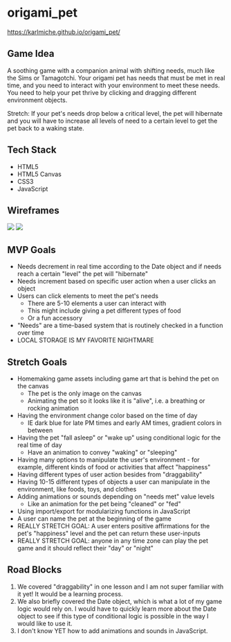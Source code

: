 # origami_pet
https://karlmiche.github.io/origami_pet/

## Game Idea
A soothing game with a companion animal with shifting needs, much like the Sims or Tamagotchi. Your origami pet has needs that must be met in real time, and you need to interact with your environment to meet these needs. You need to help your pet thrive by clicking and dragging different environment objects. 

Stretch: If your pet's needs drop below a critical level, the pet will hibernate and you will have to increase all levels of need to a certain level to get the pet back to a waking state.

## Tech Stack
* HTML5
* HTML5 Canvas
* CSS3
* JavaScript

## Wireframes
![](https://i.imgur.com/fnIe2cO.png)
![](https://i.imgur.com/OA7TQJb.jpg)


## MVP Goals
* Needs decrement in real time according to the Date object and if needs reach a certain "level" the pet will "hibernate"
* Needs increment based on specific user action when a user clicks an object
* Users can click elements to meet the pet's needs
    * There are 5-10 elements a user can interact with
    * This might include giving a pet different types of food
    * Or a fun accessory
* "Needs" are a time-based system that is routinely checked in a function over time
* LOCAL STORAGE IS MY FAVORITE NIGHTMARE

## Stretch Goals
* Homemaking game assets including game art that is behind the pet on the canvas 
    * The pet is the only image on the canvas
    * Animating the pet so it looks like it is "alive", i.e. a breathing or rocking animation
* Having the environment change color based on the time of day
    * IE dark blue for late PM times and early AM times, gradient colors in between
* Having the pet "fall asleep" or "wake up" using conditional logic for the real time of day
    * Have an animation to convey "waking" or "sleeping"
* Having many options to manipulate the user's environment - for example, different kinds of food or activities that affect "happiness"
* Having different types of user action besides from "draggability"
* Having 10-15 different types of objects a user can manipulate in the environment, like foods, toys, and clothes
* Adding animations or sounds depending on "needs met" value levels
    * Like an animation for the pet being "cleaned" or "fed"
* Using import/export for modularizing functions in JavaScript
* A user can name the pet at the beginning of the game
* REALLY STRETCH GOAL: A user enters positive affirmations for the pet's "happiness" level and the pet can return these user-inputs
* REALLY STRETCH GOAL: anyone in any time zone can play the pet game and it should reflect their "day" or "night"

## Road Blocks
1. We covered "draggability" in one lesson and I am not super familiar with it yet! It would be a learning process.
2. We also briefly covered the Date object, which is what a lot of my game logic would rely on. I would have to quickly learn more about the Date object to see if this type of conditional logic is possible in the way I would like to use it.
3. I don't know YET how to add animations and sounds in JavaScript. 
